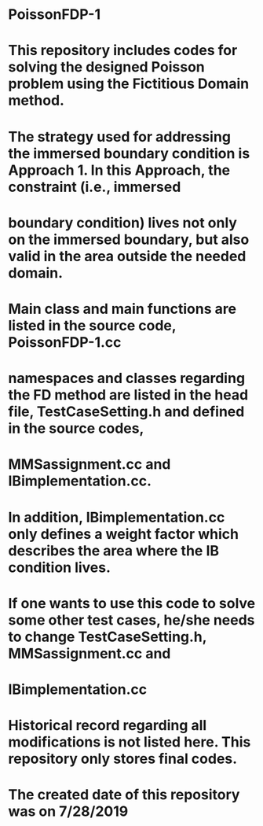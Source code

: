 # PoissonFDP-1
# This repository includes codes for solving the designed Poisson problem using the Fictitious Domain method.

# The strategy used for addressing the immersed boundary condition is Approach 1. In this Approach, the constraint (i.e., immersed 
# boundary condition) lives not only on the immersed boundary, but also valid in the area outside the needed domain.

# Main class and main functions are listed in the source code, PoissonFDP-1.cc

# namespaces and classes regarding the FD method are listed in the head file, TestCaseSetting.h and defined in the source codes, 
# MMSassignment.cc and IBimplementation.cc.
# In addition, IBimplementation.cc only defines a weight factor which describes the area where the IB condition lives.

# If one wants to use this code to solve some other test cases, he/she needs to change TestCaseSetting.h, MMSassignment.cc and 
# IBimplementation.cc

# Historical record regarding all modifications is not listed here. This repository only stores final codes.

# The created date of this repository was on 7/28/2019
